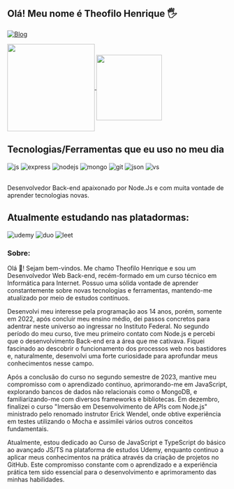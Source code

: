 ## Olá! Meu nome é Theofilo Henrique 🖐️

[![Blog](https://img.shields.io/badge/LinkedIn-0077B5?style=for-the-badge&logo=linkedin&logoColor=white)](https://www.linkedin.com/in/theofilohenrique-dev/)

<a href="https://github.com/TheofiloHenrique/github-readme-stats">
  <img height=200 align="center" src="https://github-readme-stats.vercel.app/api?username=TheofiloHenrique&rank_icon=github&show_icons=true&theme=highcontrast&count_private=true" />
</a>
<a href="https://github.com/TheofiloHenrique/convoychat">
  <img height=150 align="center" src="https://github-readme-stats.vercel.app/api/top-langs/?username=TheofiloHenrique&hide_progress=true&theme=highcontrast" />
</a>


## Tecnologias/Ferramentas que eu uso no meu dia

<div style="display: inline_block">
 
 
  <img align="center" alt="js" src="https://img.shields.io/badge/JavaScript-323330?style=for-the-badge&logo=javascript&logoColor=F7DF1E" />
  <img align="center" alt="express" src="https://img.shields.io/badge/Express.js-404D59?style=for-the-badge" />
  <img align="center" alt="nodejs" src="https://img.shields.io/badge/Node.js-43853D?style=for-the-badge&logo=node.js&logoColor=white" />
  <img align="center" alt="mongo" src="https://img.shields.io/badge/MongoDB-4EA94B?style=for-the-badge&logo=mongodb&logoColor=white" />
  <img align="center" alt="git" src="https://img.shields.io/badge/GIT-E44C30?style=for-the-badge&logo=git&logoColor=white" />
  <img align="center" alt="json" src="https://img.shields.io/badge/json%20web%20tokens-323330?style=for-the-badge&logo=json-web-tokens&logoColor=pink" />
  <img align="center" alt="vs" src="https://img.shields.io/badge/Visual_Studio_Code-0078D4?style=for-the-badge&logo=visual%20studio%20code&logoColor=white" />
 
</div><br/>
 
Desenvolvedor Back-end apaixonado por Node.Js e com muita vontade de aprender tecnologias novas.


## Atualmente estudando nas platadormas:

<img align="center" alt="udemy" src="https://img.shields.io/badge/Udemy-EC5252?style=for-the-badge&logo=Udemy&logoColor=white" />
<img align="center" alt="duo" src="https://img.shields.io/badge/Duolingo-58CC02?style=for-the-badge&logo=Duolingo&logoColor=white" />
<img align="center" alt="leet" src="https://img.shields.io/badge/-LeetCode-FFA116?style=for-the-badge&logo=LeetCode&logoColor=black" />


### Sobre:

Olá 👋! Sejam bem-vindos. Me chamo Theofilo Henrique e sou um Desenvolvedor Web Back-end, recém-formado em um curso técnico em Informática para Internet. Possuo uma sólida vontade de aprender constantemente sobre novas tecnologias e ferramentas, mantendo-me atualizado por meio de estudos contínuos.

Desenvolvi meu interesse pela programação aos 14 anos, porém, somente em 2022, após concluir meu ensino médio, dei passos concretos para adentrar neste universo ao ingressar no Instituto Federal. No segundo período do meu curso, tive meu primeiro contato com Node.js e percebi que o desenvolvimento Back-end era a área que me cativava. Fiquei fascinado ao descobrir o funcionamento dos processos web nos bastidores e, naturalmente, desenvolvi uma forte curiosidade para aprofundar meus conhecimentos nesse campo.

Após a conclusão do curso no segundo semestre de 2023, mantive meu compromisso com o aprendizado contínuo, aprimorando-me em JavaScript, explorando bancos de dados não relacionais como o MongoDB, e familiarizando-me com diversos frameworks e bibliotecas. Em dezembro, finalizei o curso "Imersão em Desenvolvimento de APIs com Node.js" ministrado pelo renomado instrutor Erick Wendel, onde obtive experiência em testes utilizando o Mocha e assimilei vários outros conceitos fundamentais.

Atualmente, estou dedicado ao Curso de JavaScript e TypeScript do básico ao avançado JS/TS na plataforma de estudos Udemy, enquanto continuo a aplicar meus conhecimentos na prática através da criação de projetos no GitHub. Este compromisso constante com o aprendizado e a experiência prática tem sido essencial para o desenvolvimento e aprimoramento das minhas habilidades.
